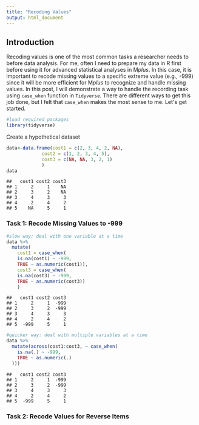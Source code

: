 ```yaml
---
title: "Recoding Values"
output: html_document
---
```




## Introduction

Recoding values is one of the most common tasks a researcher needs to before data analysis. For me, often I need to prepare my data in R first before using it for advanced statistical analyses in M*plus*. In this case, it is important to recode missing values to a specific extreme value (e.g., -999) since it will be more efficient for M*plus* to recognize and handle missing values. In this post, I will demonstrate a way to handle the recording task using `case_when` function in `Tidyverse`. There are different ways to get this job done, but I felt that `case_when` makes the most sense to me. Let's get started.


```r
#load required packages
library(tidyverse)
```

Create a hypothetical dataset

```r
data<-data.frame(cost1 = c(2, 3, 4, 2, NA),
             cost2 = c(1, 2, 3, 4, 5),
             cost3 = c(NA, NA, 3, 2, 1)
             )
data
```

```
##   cost1 cost2 cost3
## 1     2     1    NA
## 2     3     2    NA
## 3     4     3     3
## 4     2     4     2
## 5    NA     5     1
```

### Task 1: Recode Missing Values to -999

```r
#slow way: deal with one variable at a time
data %>% 
  mutate(
    cost1 = case_when(
    is.na(cost1) ~ -999, 
    TRUE ~ as.numeric(cost1)),
    cost3 = case_when(
    is.na(cost3) ~ -999, 
    TRUE ~ as.numeric(cost3))
    )
```

```
##   cost1 cost2 cost3
## 1     2     1  -999
## 2     3     2  -999
## 3     4     3     3
## 4     2     4     2
## 5  -999     5     1
```

```r
#quicker way: deal with multiple variables at a time
data %>% 
  mutate(across(cost1:cost3, ~ case_when(
    is.na(.) ~ -999, 
    TRUE ~ as.numeric(.)
  )))
```

```
##   cost1 cost2 cost3
## 1     2     1  -999
## 2     3     2  -999
## 3     4     3     3
## 4     2     4     2
## 5  -999     5     1
```
### Task 2: Recode Values for Reverse Items
